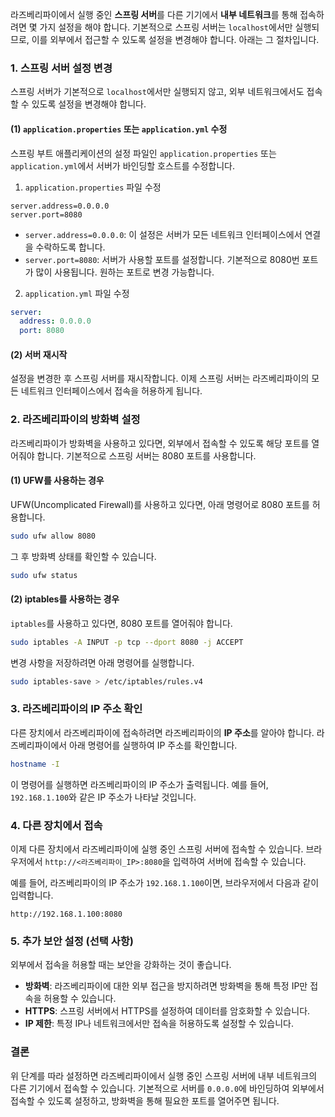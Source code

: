 라즈베리파이에서 실행 중인 **스프링 서버**를 다른 기기에서 **내부 네트워크**를 통해 접속하려면 몇 가지 설정을 해야 합니다. 기본적으로 스프링 서버는 `localhost`에서만 실행되므로, 이를 외부에서 접근할 수 있도록 설정을 변경해야 합니다. 아래는 그 절차입니다.

### 1. 스프링 서버 설정 변경
스프링 서버가 기본적으로 `localhost`에서만 실행되지 않고, 외부 네트워크에서도 접속할 수 있도록 설정을 변경해야 합니다.

#### (1) `application.properties` 또는 `application.yml` 수정
스프링 부트 애플리케이션의 설정 파일인 `application.properties` 또는 `application.yml`에서 서버가 바인딩할 호스트를 수정합니다.

1. `application.properties` 파일 수정

```properties
server.address=0.0.0.0
server.port=8080
```

- `server.address=0.0.0.0`: 이 설정은 서버가 모든 네트워크 인터페이스에서 연결을 수락하도록 합니다.
- `server.port=8080`: 서버가 사용할 포트를 설정합니다. 기본적으로 8080번 포트가 많이 사용됩니다. 원하는 포트로 변경 가능합니다.

2. `application.yml` 파일 수정

```yaml
server:
  address: 0.0.0.0
  port: 8080
```

#### (2) 서버 재시작
설정을 변경한 후 스프링 서버를 재시작합니다. 이제 스프링 서버는 라즈베리파이의 모든 네트워크 인터페이스에서 접속을 허용하게 됩니다.

### 2. 라즈베리파이의 방화벽 설정
라즈베리파이가 방화벽을 사용하고 있다면, 외부에서 접속할 수 있도록 해당 포트를 열어줘야 합니다. 기본적으로 스프링 서버는 8080 포트를 사용합니다.

#### (1) UFW를 사용하는 경우
UFW(Uncomplicated Firewall)를 사용하고 있다면, 아래 명령어로 8080 포트를 허용합니다.

```bash
sudo ufw allow 8080
```

그 후 방화벽 상태를 확인할 수 있습니다.

```bash
sudo ufw status
```

#### (2) iptables를 사용하는 경우
`iptables`를 사용하고 있다면, 8080 포트를 열어줘야 합니다.

```bash
sudo iptables -A INPUT -p tcp --dport 8080 -j ACCEPT
```

변경 사항을 저장하려면 아래 명령어를 실행합니다.

```bash
sudo iptables-save > /etc/iptables/rules.v4
```

### 3. 라즈베리파이의 IP 주소 확인
다른 장치에서 라즈베리파이에 접속하려면 라즈베리파이의 **IP 주소**를 알아야 합니다. 라즈베리파이에서 아래 명령어를 실행하여 IP 주소를 확인합니다.

```bash
hostname -I
```

이 명령어를 실행하면 라즈베리파이의 IP 주소가 출력됩니다. 예를 들어, `192.168.1.100`와 같은 IP 주소가 나타날 것입니다.

### 4. 다른 장치에서 접속
이제 다른 장치에서 라즈베리파이에 실행 중인 스프링 서버에 접속할 수 있습니다. 브라우저에서 `http://<라즈베리파이_IP>:8080`을 입력하여 서버에 접속할 수 있습니다.

예를 들어, 라즈베리파이의 IP 주소가 `192.168.1.100`이면, 브라우저에서 다음과 같이 입력합니다.

```
http://192.168.1.100:8080
```

### 5. 추가 보안 설정 (선택 사항)
외부에서 접속을 허용할 때는 보안을 강화하는 것이 좋습니다.

- **방화벽**: 라즈베리파이에 대한 외부 접근을 방지하려면 방화벽을 통해 특정 IP만 접속을 허용할 수 있습니다.
- **HTTPS**: 스프링 서버에서 HTTPS를 설정하여 데이터를 암호화할 수 있습니다.
- **IP 제한**: 특정 IP나 네트워크에서만 접속을 허용하도록 설정할 수 있습니다.

### 결론
위 단계를 따라 설정하면 라즈베리파이에서 실행 중인 스프링 서버에 내부 네트워크의 다른 기기에서 접속할 수 있습니다. 기본적으로 서버를 `0.0.0.0`에 바인딩하여 외부에서 접속할 수 있도록 설정하고, 방화벽을 통해 필요한 포트를 열어주면 됩니다.
